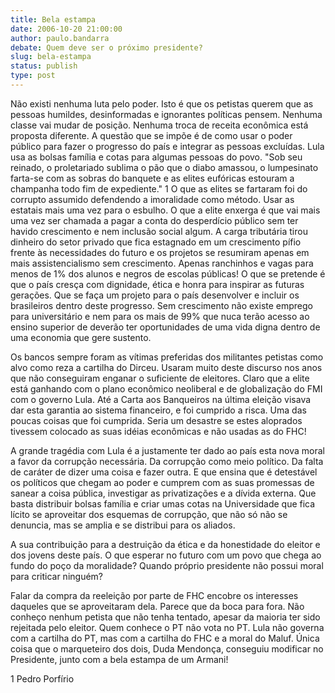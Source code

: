 ```yaml
---
title: Bela estampa
date: 2006-10-20 21:00:00
author: paulo.bandarra
debate: Quem deve ser o próximo presidente?
slug: bela-estampa
status: publish 
type: post
---
```


Não existi nenhuma luta pelo poder. Isto é que os petistas querem que as pessoas humildes, desinformadas e ignorantes políticas pensem. Nenhuma classe vai mudar de posição. Nenhuma troca de receita econômica está proposta diferente. A questão que se impõe é de como usar o poder público para fazer o progresso do país e integrar as pessoas excluídas. Lula usa as bolsas família e cotas para algumas pessoas do povo. "Sob seu reinado, o proletariado sublima o pão que o diabo amassou, o lumpesinato farta-se com as sobras do banquete e as elites eufóricas estouram a champanha todo fim de expediente." 1 O que as elites se fartaram foi do corrupto assumido defendendo a imoralidade como método. Usar as estatais mais uma vez para o esbulho. O que a elite enxerga é que vai mais uma vez ser chamada a pagar a conta do desperdício público sem ter havido crescimento e nem inclusão social algum. A carga tributária tirou dinheiro do setor privado que fica estagnado em um crescimento pífio frente às necessidades do futuro e os projetos se resumiram apenas em mais assistencialismo sem crescimento. Apenas ranchinhos e vagas para menos de 1% dos alunos e negros de escolas públicas! O que se pretende é que o país cresça com dignidade, ética e honra para inspirar as futuras gerações. Que se faça um projeto para o país desenvolver e incluir os brasileiros dentro deste progresso. Sem crescimento não existe emprego para universitário e nem para os mais de 99% que nuca terão acesso ao ensino superior de deverão ter oportunidades de uma vida digna dentro de uma economia que gere sustento.
 
Os bancos sempre foram as vítimas preferidas dos militantes petistas como alvo como reza a cartilha do Dirceu. Usaram muito deste discurso nos anos que não conseguiram enganar o suficiente de eleitores. Claro que a elite está ganhando com o plano econômico neoliberal e de globalização do FMI com o governo Lula. Até a Carta aos Banqueiros na última eleição visava dar esta garantia ao sistema financeiro, e foi cumprido a risca. Uma das poucas coisas que foi cumprida. Seria um desastre se estes aloprados tivessem colocado as suas idéias econômicas e não usadas as do FHC!
 
A grande tragédia com Lula é a justamente ter dado ao país esta nova moral a favor da corrupção necessária. Da corrupção como meio político. Da falta de caráter de dizer uma coisa e fazer outra. E que ensina que é detestável os políticos que chegam ao poder e cumprem com as suas promessas de sanear a coisa pública, investigar as privatizações e a dívida externa. Que basta distribuir bolsas família e criar umas cotas na Universidade que fica lícito se aproveitar dos esquemas de corrupção, que não só não se denuncia, mas se amplia e se distribui para os aliados. 
 
A sua contribuição para a destruição da ética e da honestidade do eleitor e dos jovens deste país. O que esperar no futuro com um povo que chega ao fundo do poço da moralidade? Quando próprio presidente não possui moral para criticar ninguém?
 
Falar da compra da reeleição por parte de FHC encobre os interesses daqueles que se aproveitaram dela. Parece que da boca para fora. Não conheço nenhum petista que não tenha tentado, apesar da maioria ter sido rejeitada pelo eleitor. Quem conhece o PT não vota no PT. Lula não governa com a cartilha do PT, mas com a cartilha do FHC e a moral do Maluf. Única coisa que o marqueteiro dos dois, Duda Mendonça, conseguiu modificar no Presidente, junto com a bela estampa de um Armani! 
 
1 Pedro Porfírio
